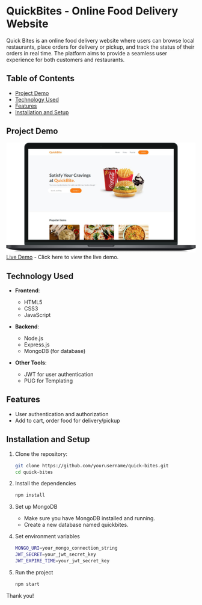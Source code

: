 # QuickBites - Online Food Delivery Website

Quick Bites is an online food delivery website where users can browse local restaurants, place orders for delivery or pickup, and track the status of their orders in real time.
The platform aims to provide a seamless user experience for both customers and restaurants.

## Table of Contents

- [Project Demo](#project-demo)
- [Technology Used](#technology-used)
- [Features](#features)
- [Installation and Setup](#installation-and-setup)

## Project Demo

![Project demo image](https://github.com/omk-rahi/quickbites/blob/main/public/img/project-demo.png)
[Live Demo](https://quickbites-kj6z.onrender.com/) - Click here to view the live demo.

## Technology Used

- **Frontend**:

  - HTML5
  - CSS3
  - JavaScript

- **Backend**:

  - Node.js
  - Express.js
  - MongoDB (for database)

- **Other Tools**:
  - JWT for user authentication
  - PUG for Templating

## Features

- User authentication and authorization
- Add to cart, order food for delivery/pickup

## Installation and Setup

1. Clone the repository:

   ```bash
   git clone https://github.com/yourusername/quick-bites.git
   cd quick-bites
   ```

2. Install the dependencies

   ```bash
   npm install
   ```

3. Set up MongoDB

   - Make sure you have MongoDB installed and running.
   - Create a new database named quickbites.

4. Set environment variables

   ```bash
   MONGO_URI=your_mongo_connection_string
   JWT_SECRET=your_jwt_secret_key
   JWT_EXPIRE_TIME=your_jwt_secret_key
   ```

5. Run the project

   ```bash
   npm start
   ```

Thank you!
